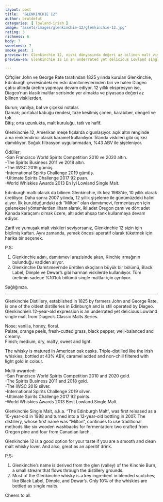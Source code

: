 ```yaml
---
layout: post
title:  "GLENKINCHIE 12"
author: brutdefut
categories: [ lowland-irish ]
image: "assets/images/glenkinchie-12/glenkinchie-12.jpg"
rating: 3
richness: 6
body: 7
sweetness: 7
smoke_peat: 1
preview-tr: Glenkinchie 12, viski dünyasında değeri az bilinen malt viskilerden.    
preview-en: Glenkinchie 12 is an underrated yet delicious Lowland single malt.     

---
```


Çiftçiler John ve George Rate tarafından 1825 yılında kurulan Glenkinchie, Edinburgh çevresindeki en eski damıtımevlerinden biri ve halen Diageo çatısı altında üretim yapmaya devam ediyor. 12 yıllık ekspresyon ise, Diageo’nun klasik maltlar serisinde yer almakta ve piyasada değeri az bilinen viskilerden.  

Burun; vanilya, bal ve çiçeksi notalar.   
Damak; portakal kabuğu rendesi, taze kesilmiş çimen, karabiber, dengeli ve tok.  
Bitiş; orta uzunlukta, malt kuruluğu, tatlı ve hafif.    

Glenkinchie 12, Amerikan meşe fıçılarda olgunlaşıyor. açık altın renginde ama renklendirici olarak karamel kullanılıyor. İrlanda viskileri gibi üç kez damıtılıyor. Soğuk filtrasyon uygulanmadan, %43 ABV ile şişeleniyor.  

Ödüller;  
-San Francisco World Spirits Competition 2010 ve 2020 altın.  
-The Spirits Business 2011 ve 2018 altın.    
-The IWSC 2019 gümüş.  
-International Spirits Challenge 2019 gümüş.  
-Ultimate Spirits Challenge 2017 92 puan.    
-World Whiskies Awards 2013 En İyi Lowland Single Malt.  

Edinburgh maltı olarak da bilinen Glenkinchie, ilk kez 1988’de, 10 yıllık olarak üretiliyor. Daha sonra 2007 yılında, 12 yıllık şişeleme ile günümüzdeki halini alıyor. İlk kurulduğundaki adı “Milton” olan damıtımevi, fermentasyon için geleneksel yöntemlerden ilham alarak, iki adet Oregon çamı ve dört adet Kanada karaçamı olmak üzere, altı adet ahşap tank kullanmaya devam ediyor.  

Zarif ve yumuşak malt viskileri seviyorsanız, Glenkinchie 12 sizin için biçilmiş kaftan. Aynı zamanda, yemek öncesi aperatif olarak tüketmek için harika bir seçenek. 

P.S:   
1. Glenkinchie adını, damıtımevi arazisinde akan, Kinchie ırmağının bulunduğu vadiden alıyor.  
2. Glenkinchie Damıtımevi’nde üretilen skoçların büyük bir bölümü, Black Label, Dimple ve Dewar’s gibi harman viskilerde kullanılıyor. Tüm üretimin sadece %10’luk bölümü single maltlar için ayrılıyor.    

Sağlığınıza.
 
-----------------------------------------------

<p id="english"></p>

Glenkinchie Distillery, established in 1825 by farmers John and George Rate, is one of the oldest distilleries in Edinburgh and is still operated by Diageo. Glenkinchie’s 12-year-old expression is an underrated yet delicious Lowland single malt from Diageo’s Classic Malts Series. 

Nose; vanilla, honey, floral.  
Palate; orange peels, fresh-cutted grass, black pepper, well-balanced and creamy.   
Finish; medium, dry, malty, sweet and light.     

The whisky is matured in American oak casks. Triple-distilled like the Irish whiskies, bottled at 43% ABV, caramel added and non-chill filtered with light gold in colour.      

Multi-awarded:    
-San Francisco World Spirits Competition 2010 and 2020 gold.  
-The Spirits Business 2011 and 2018 gold.    
-The IWSC 2019 silver.  
-International Spirits Challenge 2019 silver.  
-Ultimate Spirits Challenge 2017 92 points.    
-World Whiskies Awards 2013 Best Lowland Single Malt.  

Glenkinchie Single Malt, a.k.a. “The Edinburgh Malt“, was first released as a 10-year-old in 1988 and turned into a 12-year-old bottling in 2007. The distillery, whose first name was “Milton”, continues to use traditional methods like six wooden washbacks for fermentation: two crafted from Oregon pine and four from Canadian larch. 

Glenkinchie 12 is a good option for your taste if you are a smooth and clean malt whisky lover. And also, great as an aperitif drink.  

P.S:  
1. Glenkinchie’s name is derived from the glen (valley) of the Kinchie Burn, a small stream that flows through the distillery grounds.    
2. Most of the Glenkinchie whisky is a key ingredient in blended scotches; like Black Label, Dimple, and Dewar’s. Only 10% of the whiskies are bottled as single malts.  

Cheers to all.  
 
  
